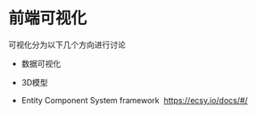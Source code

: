 # 前端可视化

可视化分为以下几个方向进行讨论

* 数据可视化
* 3D模型

* Entity Component System framework 
https://ecsy.io/docs/#/
